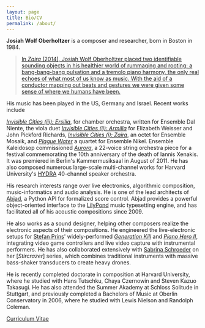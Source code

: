 ```yaml
---
layout: page
title: Bio/CV
permalink: /about/
---
```


**Josiah Wolf Oberholtzer** is a composer and researcher, born in Boston in
1984.

> [In *Zaira* (2014), Josiah Wolf Oberholtzer placed two identifiable sounding
> objects in his healthier world of rummaging and rooting: a bang-bang-bang
> pulsation and a tremolo piano harmony, the only real echoes of what most of
> us know as music. With the aid of a conductor mapping out beats and gestures
> we were given some sense of where we humans have been.][review]

His music has been played in the US, Germany and Israel. Recent works include

[*Invisible Cities (iii): Ersilia*][ersilia], for chamber orchestra, written
for Ensemble Dal Niente, the viola duet [*Invisible Cities (ii):
Armilla*][armilla] for Elizabeth Weisser and John Pickford Richards,
[*Invisible Cities (i): Zaira*][zaira], an octet for Ensemble Mosaik, and
[*Plague Water*][pw] a quartet for Ensemble Nikel. Ensemble Kaleidosop
commissioned [*Aurora*][aurora], a 22-voice string orchestra piece for a
festival commemorating the 10th anniversary of the death of Iannis Xenakis. It
was premiered in Berlin's Kammermusiksaal in August of
2011. He has also composed numerous large-scale multi-channel works for Harvard
      University's [HYDRA][hydra] 40-channel speaker orchestra.

His research interests range over live electronics, algorithmic composition,
music-informatics and audio analysis. He is one of the lead architects of
[Abjad][abjad], a Python API for formalized score control. Abjad provides a
powerful object-oriented interface to the [LilyPond][lilypond] music
typesetting engine, and has facilitated all of his acoustic compositions since
2009.

He also works as a sound designer, helping other composers realize the
electronic aspects of their compositions. He engineered the live-electronic
setups for [Stefan Prins][prins]' widely-performed [*Generation Kill*][genkill]
and [*Piano Hero II*][ph2], integrating video game controllers and live video
capture with instrumental performers. He has also collaborated extensively with
[Sabrina Schroeder][schroeder] on her [*Stircrazer*] series, which combines
traditional instruments with massive bass-shaker transducers to create heavy
drones.

He is recently completed doctorate in composition at Harvard University,
where he studied with Hans Tutschku, Chaya Czernowin and Steven Kazuo
Takasugi. He has also attended the Summer Akademy at Schloss Solitude in
Stuttgart, and previously completed a Bachelors of Music at Oberlin
Conservatory in 2006, where he studied with Lewis Nielson and Randolph Coleman.

[Curriculum Vitae][cv]

[abjad]: /code/abjad/
[armilla]: /scores/armilla/
[aurora]: /scores/aurora/
[barroso]: http://edgarbarroso.net/
[cv]: /assets/pdfs/JosiahWolfOberholtzer_CV.pdf
[ersilia]: /scores/ersilia/
[genkill]: http://vimeo.com/63164780
[hydra]: http://huseac.fas.harvard.edu/hydra/
[lilypond]: http://lilypond.org
[mccormack]: http://www.timothy-mccormack.com/
[ph2]: http://vimeo.com/67093231 
[prins]: http://www.stefanprins.be
[pw]: /scores/plague-water/
[review]: http://www.classical-scene.com/2014/10/05/harvard-new-music/
[schroeder]: http://sabrinaschroeder.com
[shakers]: https://www.youtube.com/watch?v=pmhTjWLeZtM
[surface]: https://soundcloud.com/timothy-mccormack/interfacing-with-the-surface
[zaira]: /scores/zaira/